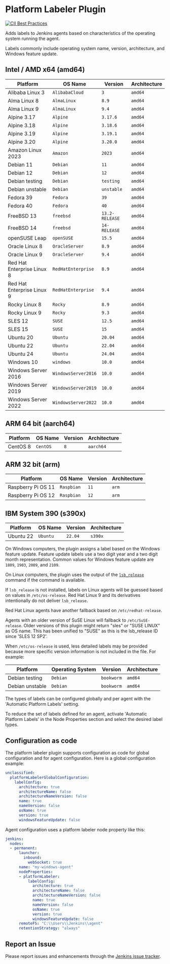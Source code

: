 # Platform Labeler Plugin

[![CII Best Practices](https://bestpractices.coreinfrastructure.org/projects/3537/badge)](https://bestpractices.coreinfrastructure.org/projects/3537)

Adds labels to Jenkins agents based on characteristics of the operating system running the agent.

Labels commonly include operating system name, version, architecture, and Windows feature update.

## Intel / AMD x64 (amd64)

| Platform                   | OS Name            | Version        | Architecture |
| -------------------------- | ------------------ | -------------- | ------------ |
| Alibaba Linux 3            | `AlibabaCloud`     | `3`            | `amd64`      | // EOL: 30 Apr 2031
| Alma Linux 8               | `AlmaLinux`        | `8.9`          | `amd64`      | // EOL: 31 Mar 2029
| Alma Linux 9               | `AlmaLinux`        | `9.4`          | `amd64`      | // EOL: 31 May 2032
| Alpine 3.17                | `Alpine`           | `3.17.6`       | `amd64`      | // EOL: 01 Nov 2024
| Alpine 3.18                | `Alpine`           | `3.18.6`       | `amd64`      | // EOL: 01 May 2025
| Alpine 3.19                | `Alpine`           | `3.19.1`       | `amd64`      | // EOL: 01 Nov 2025
| Alpine 3.20                | `Alpine`           | `3.20.0`       | `amd64`      | // EOL: 01 May 2026
| Amazon Linux 2023          | `Amazon`           | `2023`         | `amd64`      | // EOL: 15 Mar 2028
| Debian 11                  | `Debian`           | `11`           | `amd64`      | // EOL: 30 Jun 2026
| Debian 12                  | `Debian`           | `12`           | `amd64`      | // EOL: 30 Jun 2028
| Debian testing             | `Debian`           | `testing`      | `amd64`      |
| Debian unstable            | `Debian`           | `unstable`     | `amd64`      |
| Fedora 39                  | `Fedora`           | `39`           | `amd64`      | // EOL:  7 Dec 2024
| Fedora 40                  | `Fedora`           | `40`           | `amd64`      | // EOL: 13 May 2025
| FreeBSD 13                 | `freebsd`          | `13.2-RELEASE` | `amd64`      | // EOL: 31 Jan 2026
| FreeBSD 14                 | `freebsd`          | `14-RELEASE`   | `amd64`      | // EOL: 30 Nov 2028
| openSUSE Leap              | `openSUSE`         | `15.5`         | `amd64`      | // EOL: 31 Dec 2024
| Oracle Linux 8             | `OracleServer`     | `8.9`          | `amd64`      | // EOL: 31 May 2029
| Oracle Linux 9             | `OracleServer`     | `9.4`          | `amd64`      | // EOL: 31 May 2032
| Red Hat Enterprise Linux 8 | `RedHatEnterprise` | `8.9`          | `amd64`      | // EOL: 31 May 2029
| Red Hat Enterprise Linux 9 | `RedHatEnterprise` | `9.4`          | `amd64`      | // EOL: 31 May 2032
| Rocky Linux 8              | `Rocky`            | `8.9`          | `amd64`      | // EOL: 31 May 2029
| Rocky Linux 9              | `Rocky`            | `9.3`          | `amd64`      | // EOL: 31 May 2032
| SLES 12                    | `SUSE`             | `12.5`         | `amd64`      | // EOL: 31 Oct 2027
| SLES 15                    | `SUSE`             | `15`           | `amd64`      | // EOL: 31 Jul 2031
| Ubuntu 20                  | `Ubuntu`           | `20.04`        | `amd64`      | // EOL:  2 Apr 2025
| Ubuntu 22                  | `Ubuntu`           | `22.04`        | `amd64`      | // EOL:  1 Apr 2027
| Ubuntu 24                  | `Ubuntu`           | `24.04`        | `amd64`      | // EOL: 25 Apr 2036
| Windows 10                 | `windows`          | `10.0`         | `amd64`      | // EOL: 14 Oct 2025
| Windows Server 2016        | `WindowsServer2016`| `10.0`         | `amd64`      | // EOL: 12 Jan 2027
| Windows Server 2019        | `WindowsServer2019`| `10.0`         | `amd64`      | // EOL:  9 Jan 2029
| Windows Server 2022        | `WindowsServer2022`| `10.0`         | `amd64`      | // EOL: 14 Oct 2031

## ARM 64 bit (aarch64)

| Platform                   | OS Name            | Version        | Architecture |
| -------------------------- | ------------------ | -------------- | ------------ |
| CentOS 8                   | `CentOS`           | `8`            | `aarch64`    | // EOL 31 May 2024

## ARM 32 bit (arm)

| Platform                   | OS Name            | Version        | Architecture |
| -------------------------- | ------------------ | -------------- | ------------ |
| Raspberry Pi OS 11         | `Raspbian`         | `11`           | `arm`        |
| Raspberry Pi OS 12         | `Raspbian`         | `12`           | `arm`        |

## IBM System 390 (s390x)

| Platform                   | OS Name            | Version        | Architecture |
| -------------------------- | ------------------ | -------------- | ------------ |
| Ubuntu 22                  | `Ubuntu`           | `22.04`        | `s390x`      | // EOL:  2 Apr 2027

On Windows computers, the plugin assigns a label based on the Windows feature update.
Feature update labels use a two digit year and a two digit month representation.
Common values for Windows feature update are `1809`, `1903`, `2009`, and `2109`.

On Linux computers, the plugin uses the output of the [`lsb_release`](https://linux.die.net/man/1/lsb_release) command if the command is available.

If `lsb_release` is not installed, labels on Linux agents will be guessed based on values in `/etc/os-release`.
Red Hat Linux 9 and its derivatives intentionally do not deliver `lsb_release`.

Red Hat Linux agents have another fallback based on `/etc/redhat-release`.

Agents with an older version of SuSE Linux will fallback to `/etc/SuSE-release`. Older versions of this plugin might return "sles" or "SUSE LINUX" as OS name.
This has been unified to "SUSE" as this is the lsb_release ID since 'SLES 12 SP2'.

When `/etc/os-release` is used, less detailed labels may be provided because more specific version information is not included in the file.
For example:

| Platform                   | Operating System   | Version        | Architecture |
| -------------------------- | ------------------ | -------------- | ------------ |
| Debian testing             | `Debian`           | `bookworm`     | `amd64`      |
| Debian unstable            | `Debian`           | `bookworm`     | `amd64`      |

The types of labels can be configured globally and per agent with the 'Automatic Platform Labels' setting.

To reduce the set of labels defined for an agent, activate 'Automatic Platform Labels' in the Node Properties section and select the desired label types.

## Configuration as code

The platform labeler plugin supports configuration as code for global configuration and for agent configuration.
Here is a global configuration example:

```yaml
unclassified:
  platformLabelerGlobalConfiguration:
    labelConfig:
      architecture: true
      architectureName: false
      architectureNameVersion: false
      name: true
      nameVersion: false
      osName: true
      version: true
      windowsFeatureUpdate: false
```

Agent configuration uses a platform labeler node property like this:

```yaml
jenkins:
  nodes:
  - permanent:
      launcher:
        inbound:
          webSocket: true
      name: "my-windows-agent"
      nodeProperties:
      - platformLabeler:
          labelConfig:
            architecture: true
            architectureName: false
            architectureNameVersion: false
            name: true
            nameVersion: false
            osName: true
            version: true
            windowsFeatureUpdate: false
      remoteFS: "C:\\Users\\Jenkins\\agent"
      retentionStrategy: "always"
```

## Report an Issue

Please report issues and enhancements through the [Jenkins issue tracker](https://www.jenkins.io/participate/report-issue/redirect/#15650).
